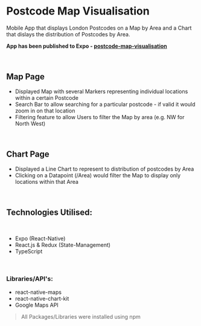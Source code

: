 # Postcode Map Visualisation

Mobile App that displays London Postcodes on a Map by Area and a Chart that dislays the distribution of Postcodes by Area.

**App has been published to Expo - [postcode-map-visualisation](https://expo.io/@sahir-tech/projects/postcode-map-visualisation)**


<br />


## Map Page

- Displayed Map with several Markers representing individual locations within a certain Postcode
- Search Bar to allow searching for a particular postcode - if valid it would zoom in on that location
- Filtering feature to allow Users to filter the Map by area (e.g. NW for North West)

<br />


## Chart Page

- Displayed a Line Chart to represent to distribution of postcodes by Area
- Clicking on a Datapoint (/Area) would filter the Map to display only locations within that Area

<br />


## Technologies Utilised:

<br />

- Expo (React-Native)
- React.js & Redux (State-Management)
- TypeScript

<br />

### Libraries/API's:

- react-native-maps
- react-native-chart-kit
- Google Maps API

> All Packages/Libraries were installed using npm
